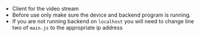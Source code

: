+ Client for the video stream
+ Before use only make sure the device and backend program is running.
+ If you are not running backend on `localhost` you will need to change line two of `main.js` to the appropriate ip address
